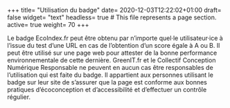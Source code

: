 +++
title= "Utilisation du badge"
date= 2020-12-03T12:22:02+01:00
draft= false
widget= "text"
headless= true  # This file represents a page section.
active= true
weight= 70
+++

Le badge EcoIndex.fr peut être obtenu par n’importe quel·le utilisateur·ice à l’issue du test d’une URL en cas de
l’obtention d’un score égale à A ou B. Il peut être utilisé sur une page web pour attester de la bonne performance
environnementale de cette dernière. GreenIT.fr et le Collectif Conception Numérique Responsable ne peuvent en aucun cas
être responsables de l’utilisation qui est faite du badge. Il appartient aux personnes utilisant le badge sur leur site
de s’assurer que la page est conforme aux bonnes pratiques d’écoconception et d’accessibilité et d’effectuer un contrôle
régulier.
